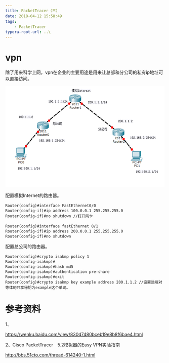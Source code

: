 ```yaml
---
title: PacketTracer（三）
date: 2018-04-12 15:58:49
tags:
	- PacketTracer
typora-root-url: ..\
---
```




# vpn

除了用来科学上网，vpn在企业的主要用途是用来让总部和分公司的私有ip地址可以直接访问。

![](/images/PacketTracer（三）-vpn.png)

配置模拟Internet的路由器。

```
Router(config)#interface FastEthernet0/0
Router(config-if)#ip address 100.0.0.1 255.255.255.0
Router(config-if)#no shutdown //打开网卡

Router(config)#interface fastEthernet 0/1
Router(config-if)#ip address 200.0.0.1 255.255.255.0
Router(config-if)#no shutdown 
```

配置总公司的路由器。

```
Router(config)#crypto isakmp policy 1
Router(config-isakmp)#
Router(config-isakmp)#hash md5 
Router(config-isakmp)#authentication pre-share 
Router(config-isakmp)#exit
Router(config)#crypto isakmp key example address 200.1.1.2 //设置远端对等体的共享秘钥为example这个单词。

```





# 参考资料

1、

https://wenku.baidu.com/view/830d7480bceb19e8b8f6bae4.html

2、Cisco PacketTracer　5.2模拟器的Easy VPN实验指南 

http://bbs.51cto.com/thread-614240-1.html